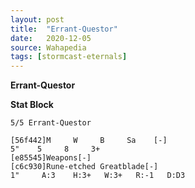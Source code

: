 ```yaml
---
layout: post
title:  "Errant-Questor"
date:   2020-12-05
source: Wahapedia
tags: [stormcast-eternals]
---
```


**Errant-Questor**

**Stat Block**
```
5/5 Errant-Questor
```

```
[56f442]M     W     B     Sa    [-]
5"    5     8     3+    
[e85545]Weapons[-]
[c6c930]Rune-etched Greatblade[-]
1"     A:3    H:3+   W:3+   R:-1   D:D3  
```


